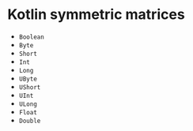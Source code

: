 # Kotlin symmetric matrices

* `Boolean`
* `Byte`
* `Short`
* `Int`
* `Long`
* `UByte`
* `UShort`
* `UInt`
* `ULong`
* `Float`
* `Double`
